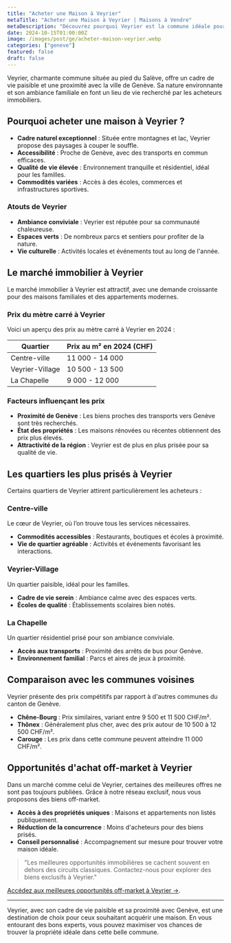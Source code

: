 ```yaml
---
title: "Acheter une Maison à Veyrier"
metaTitle: "Acheter une Maison à Veyrier | Maisons à Vendre"
metaDescription: "Découvrez pourquoi Veyrier est la commune idéale pour acheter une maison. Explorez le marché immobilier local, les quartiers recherchés et nos conseils pour réussir votre achat."
date: 2024-10-15T01:00:00Z
image: /images/post/ge/acheter-maison-veyrier.webp
categories: ["geneve"]
featured: false
draft: false
---
```


Veyrier, charmante commune située au pied du Salève, offre un cadre de vie paisible et une proximité avec la ville de Genève. Sa nature environnante et son ambiance familiale en font un lieu de vie recherché par les acheteurs immobiliers.

## Pourquoi acheter une maison à Veyrier ?

- **Cadre naturel exceptionnel** : Située entre montagnes et lac, Veyrier propose des paysages à couper le souffle.
- **Accessibilité** : Proche de Genève, avec des transports en commun efficaces.
- **Qualité de vie élevée** : Environnement tranquille et résidentiel, idéal pour les familles.
- **Commodités variées** : Accès à des écoles, commerces et infrastructures sportives.

### Atouts de Veyrier
- **Ambiance conviviale** : Veyrier est réputée pour sa communauté chaleureuse.
- **Espaces verts** : De nombreux parcs et sentiers pour profiter de la nature.
- **Vie culturelle** : Activités locales et événements tout au long de l'année.

## Le marché immobilier à Veyrier

Le marché immobilier à Veyrier est attractif, avec une demande croissante pour des maisons familiales et des appartements modernes.

### Prix du mètre carré à Veyrier

Voici un aperçu des prix au mètre carré à Veyrier en 2024 :

| Quartier                | Prix au m² en 2024 (CHF) |
|-------------------------|--------------------------|
| Centre-ville            | 11 000 - 14 000         |
| Veyrier-Village         | 10 500 - 13 500          |
| La Chapelle             | 9 000 - 12 000          |

### Facteurs influençant les prix
- **Proximité de Genève** : Les biens proches des transports vers Genève sont très recherchés.
- **État des propriétés** : Les maisons rénovées ou récentes obtiennent des prix plus élevés.
- **Attractivité de la région** : Veyrier est de plus en plus prisée pour sa qualité de vie.

## Les quartiers les plus prisés à Veyrier

Certains quartiers de Veyrier attirent particulièrement les acheteurs :

### Centre-ville

Le cœur de Veyrier, où l’on trouve tous les services nécessaires.

- **Commodités accessibles** : Restaurants, boutiques et écoles à proximité.
- **Vie de quartier agréable** : Activités et événements favorisant les interactions.

### Veyrier-Village

Un quartier paisible, idéal pour les familles.

- **Cadre de vie serein** : Ambiance calme avec des espaces verts.
- **Écoles de qualité** : Établissements scolaires bien notés.

### La Chapelle

Un quartier résidentiel prisé pour son ambiance conviviale.

- **Accès aux transports** : Proximité des arrêts de bus pour Genève.
- **Environnement familial** : Parcs et aires de jeux à proximité.

## Comparaison avec les communes voisines

Veyrier présente des prix compétitifs par rapport à d'autres communes du canton de Genève.

- **Chêne-Bourg** : Prix similaires, variant entre 9 500 et 11 500 CHF/m².
- **Thônex** : Généralement plus cher, avec des prix autour de 10 500 à 12 500 CHF/m².
- **Carouge** : Les prix dans cette commune peuvent atteindre 11 000 CHF/m².

## Opportunités d'achat off-market à Veyrier

Dans un marché comme celui de Veyrier, certaines des meilleures offres ne sont pas toujours publiées. Grâce à notre réseau exclusif, nous vous proposons des biens off-market.

- **Accès à des propriétés uniques** : Maisons et appartements non listés publiquement.
- **Réduction de la concurrence** : Moins d'acheteurs pour des biens prisés.
- **Conseil personnalisé** : Accompagnement sur mesure pour trouver votre maison idéale.

> "Les meilleures opportunités immobilières se cachent souvent en dehors des circuits classiques. Contactez-nous pour explorer des biens exclusifs à Veyrier."

[Accédez aux meilleures opportunités off-market à Veyrier ->](/contact).

---

Veyrier, avec son cadre de vie paisible et sa proximité avec Genève, est une destination de choix pour ceux souhaitant acquérir une maison. En vous entourant des bons experts, vous pouvez maximiser vos chances de trouver la propriété idéale dans cette belle commune.
